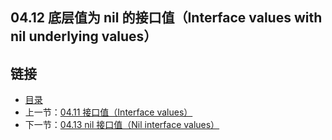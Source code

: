 ## 04.12 底层值为 nil 的接口值（Interface values with nil underlying values）


## 链接
* [目录](https://github.com/gnefiy/go-tour-zh/blob/master/README.md)
* 上一节：[04.11 接口值（Interface values）](https://github.com/gnefiy/go-tour-zh/blob/master/tour/methods/04.11.md)
* 下一节：[04.13 nil 接口值（Nil interface values）](https://github.com/gnefiy/go-tour-zh/blob/master/tour/methods/04.13.md)
